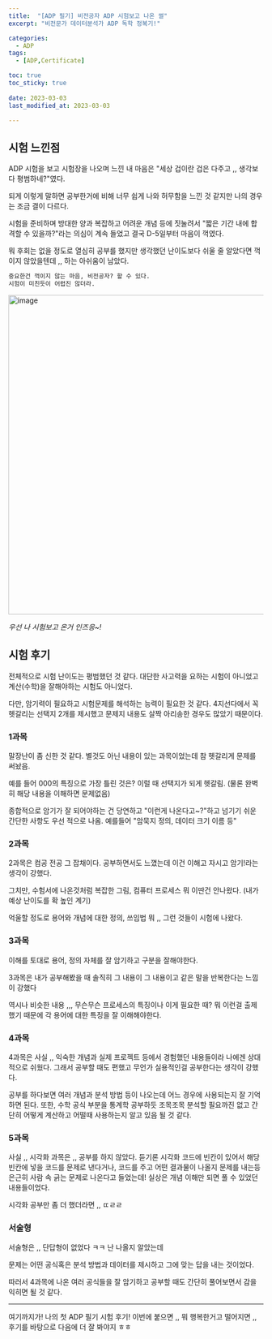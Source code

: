 ```yaml
---
title:  "[ADP 필기] 비전공자 ADP 시험보고 나온 썰" 
excerpt: "비전문가 데이터분석가 ADP 독학 정복기!"

categories:
  - ADP
tags:
  - [ADP,Certificate]

toc: true
toc_sticky: true
 
date: 2023-03-03    
last_modified_at: 2023-03-03

---
```


## 시험 느낀점 

ADP 시험을 보고 시험장을 나오며 느낀 내 마음은 "세상 겁이란 겁은 다주고 ,, 생각보다 평범하네?"였다.     

되게 이렇게 말하면 공부한거에 비해 너무 쉽게 나와 허무함을 느낀 것 같지만 나의 경우는 조금 결이 다르다.    

시험을 준비하며 방대한 양과 복잡하고 어려운 개념 등에 짓눌려서 "짧은 기간 내에 합격할 수 있을까?"라는 의심이 계속 들었고 결국 D-5일부터 마음이 꺽였다.     

뭐 후회는 없을 정도로 열심히 공부를 했지만 생각했던 난이도보다 쉬울 줄 알았다면 꺽이지 않았을텐데 ,, 하는 아쉬움이 남았다.    

```python
중요한건 꺽이지 않는 마음, 비전공자? 할 수 있다.   
시험이 미친듯이 어렵진 않더라.   
```
<img width="630" alt="image" src="https://user-images.githubusercontent.com/67791317/223302216-debebd44-f30c-4b2b-867a-9db77b492a29.png">


*우선 나 시험보고 온거 인즈응~!*

## 시험 후기 

전체적으로 시험 난이도는 평범했던 것 같다. 대단한 사고력을 요하는 시험이 아니었고 계산(수학)을 잘해야하는 시험도 아니었다.    

다만, 암기력이 필요하고 시험문제를 해석하는 능력이 필요한 것 같다. 4지선다에서 꼭 헷갈리는 선택지 2개를 제시했고 문제지 내용도 살짝 아리송한 경우도 많았기 때문이다.    

### 1과목 

말장난이 좀 신한 것 같다. 별것도 아닌 내용이 있는 과목이었는데 참 헷갈리게 문제를 써놨음.    

예를 들어 000의 특징으로 가장 틀린 것은? 이럴 때 선택지가 되게 헷갈림. (물론 완벽히 해당 내용을 이해하면 문제없음)    

종합적으로 암기가 잘 되어야하는 건 당연하고 "이런게 나온다고~?"하고 넘기기 쉬운 간단한 사항도 우선 적으로 나옴. 예를들어 "암묵지 정의, 데이터 크기 이름 등"    
  

### 2과목

2과목은 컴공 전공 그 잡채이다. 공부하면서도 느꼈는데 이건 이해고 자시고 암기!라는 생각이 강했다.    

그치만, 수험서에 나온것처럼 복잡한 그림, 컴퓨터 프로세스 뭐 이딴건 안나왔다. (내가 예상 난이도를 확 높인 계기)    

억울할 정도로 용어와 개념에 대한 정의, 쓰임법 뭐 ,, 그런 것들이 시험에 나왔다.   

### 3과목

이해를 토대로 용어, 정의 자체를 잘 암기하고 구분을 잘해야한다.    

3과목은 내가 공부해봤을 때 솔직히 그 내용이 그 내용이고 같은 말을 반복한다는 느낌이 강했다    

역시나 비슷한 내용 ,,, 무슨무슨 프로세스의 특징이나 이게 필요한 때? 뭐 이런걸 출제했기 때문에 각 용어에 대한 특징을 잘 이해해야한다.   

### 4과목 

4과목은 사실 ,, 익숙한 개념과 실제 프로젝트 등에서 경험했던 내용들이라 나에겐 상대적으로 쉬웠다. 그래서 공부할 때도 편했고 무언가 실용적인걸 공부한다는 생각이 강했다.   

공부를 하다보면 여러 개념과 분석 방법 등이 나오는데 어느 경우에 사용되는지 잘 기억하면 된다. 또한, 수학 공식 부분을 통계학 공부하듯 조목조목 분석할 필요까진 없고 간단히 어떻게 계산하고 어떨때 사용하는지 알고 있음 될 것 같다.   
 
### 5과목 

사실 ,, 시각화 과목은 ,, 공부를 하지 않았다. 듣기론 시각화 코드에 빈칸이 있어서 해당 빈칸에 넣을 코드를 문제로 낸다거나, 코드를 주고 어떤 결과물이 나올지 문제를 내는등 은근히 사람 속 긁는 문제로 나온다고 들었는데! 실상은 개념 이해만 되면 풀 수 있었던 내용들이었다.   

시각화 공부만 좀 더 했더라면 ,, ㄸㄹㄹ   

### 서술형 

서술형은 ,, 단답형이 없었다 ㅋㅋ 난 나올지 알았는데    

문제는 어떤 공식혹은 분석 방법과 데이터를 제시하고 그에 맞는 답을 내는 것이었다.   

따러서 4과목에 나온 여러 공식들을 잘 암기하고 공부할 때도 간단히 풀어보면서 감을 익히면 될 것 같다. 

---

여기까지가! 나의 첫 ADP 필기 시험 후기! 이번에 붙으면 ,, 뭐 행복한거고 떨어지면 ,, 후기를 바탕으로 다음에 더 잘 봐야지 ㅎㅎ 
